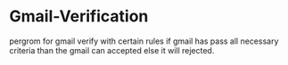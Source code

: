 # Gmail-Verification
pergrom for gmail verify with certain rules if gmail has pass all necessary criteria than the gmail can accepted else it will rejected.
